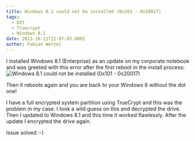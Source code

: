 ```yaml
---
title: Windows 8.1 could not be installed (0x101 - 0x20017)
tags:
  - DIY
  - Truecrypt
  - Windows 8.1
date: 2013-10-21T22:07:03.000Z
author: Fabian Wetzel
---
```


I installed Windows 8.1 (Enterprise) as an update on my corporate notebook and was greeted with this error after the first reboot in the install process:![Windows 8.1 could not be installed (0x101 - 0x20017)](Windows-8.1-could-not-be-installed-0x101-0x20017.jpg "Windows 8.1 could not be installed (0x101 - 0x20017)")

Then it reboots again and you are back to your Windows 8 without the dot one!

I have a full encrypted system partition using TrueCrypt and this was the problem in my case. I took a wild guess on this and decrypted the drive. Then I updated to Windows 8.1 and this time it worked flawlessly. After the update I encrypted the drive again.

Issue solved :-)


